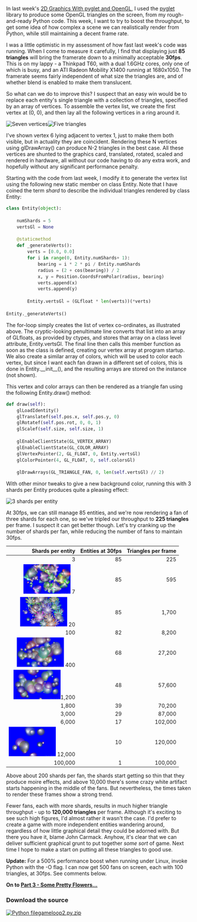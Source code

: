 <!--
.. title: pyglet week 2: Better Vertex Throughput
.. slug: pyglet-week-2-better-vertex-throughput
.. date: 2008-02-16 04:24:33-06:00
.. tags: Python,Graphics
.. link: 
.. description: 
.. type: text
-->


In last week's [2D Graphics With pyglet and OpenGL](/2d-graphics-with-pyglet-and-opengl),
I used the [pyglet](http://www.pyglet.org/) library to produce some OpenGL
triangles on the screen, from my rough-and-ready Python code. This week,
I want to try to boost the throughput, to get some idea of how complex a
scene we can realistically render from Python, while still maintaining a
decent frame rate.

I was a little optimistic in my assessment of how fast last week's code
was running. When I come to measure it carefully, I find that displaying
just **85 triangles** will bring the framerate down to a minimally
acceptable **30fps**. This is on my lappy - a Thinkpad T60, with a dual
1.6GHz cores, only one of which is busy, and an ATI Radeon Mobility
X1400 running at 1680x1050. The framerate seems fairly independent of
what size the triangles are, and of whether blend is enabled to make
them translucent.

So what can we do to improve this? I suspect that an easy win would be
to replace each entity's single triangle with a collection of triangles,
specified by an array of vertices. To assemble the vertex list, we
create the first vertex at (0, 0), and then lay all the following
vertices in a ring around it.

![Seven
vertices](/files/2008/02/points5.png)![Five
triangles](/files/2008/02/fan5.png)

I've shown vertex 6 lying adjacent to vertex 1, just to make them both
visible, but in actuality they are coincident. Rendering these N
vertices using glDrawArray() can produce N-2 triangles in the best case.
All these vertices are shunted to the graphics card, translated,
rotated, scaled and rendered in hardware, all without our code having to
do any extra work, and hopefully without any significant performance
penalty.

Starting with the code from last week, I modify it to generate the
vertex list using the following new static member on class Entity. Note
that I have coined the term *shard* to describe the individual triangles
rendered by class Entity:

``` python
class Entity(object):

    numShards = 5
    vertsGl = None

    @staticmethod
    def _generateVerts():
        verts = [0.0, 0.0]
        for i in range(0, Entity.numShards+ 1):
            bearing = i * 2 * pi / Entity.numShards
            radius = (2 + cos(bearing)) / 2
            x, y = Position.CoordsFromPolar(radius, bearing)
            verts.append(x)
            verts.append(y)

        Entity.vertsGl = (GLfloat * len(verts))(*verts)

Entity._generateVerts()
```

The for-loop simply creates the list of vertex co-ordinates, as
illustrated above. The cryptic-looking penultimate line converts that
list into an array of GLfloats, as provided by ctypes, and stores that
array on a class level attribute, Entity.vertsGl. The final line then
calls this member function as soon as the class is defined, creating our
vertex array at program startup. We also create a similar array of
colors, which will be used to color each vertex, but since I want each
fan drawn in a different set of colors, this is done in
Entity.\_\_init\_\_(), and the resulting arrays are stored on the
instance (not shown).

This vertex and color arrays can then be rendered as a triangle fan
using the following Entity.draw() method:

``` python
def draw(self):
    glLoadIdentity()
    glTranslatef(self.pos.x, self.pos.y, 0)
    glRotatef(self.pos.rot, 0, 0, 1)
    glScalef(self.size, self.size, 1)

    glEnableClientState(GL_VERTEX_ARRAY)
    glEnableClientState(GL_COLOR_ARRAY)
    glVertexPointer(2, GL_FLOAT, 0, Entity.vertsGl)
    glColorPointer(4, GL_FLOAT, 0, self.colorsGl)

    glDrawArrays(GL_TRIANGLE_FAN, 0, len(self.vertsGl) // 2)
```

With other minor tweaks to give a new background color, running this
with 3 shards per Entity produces quite a pleasing effect:

![3 shards per
entity](/files/2008/02/screenshot-3.png)

At 30fps, we can still manage 85 entities, and we're now rendering a fan
of three shards for each one, so we've tripled our throughput to **225
triangles** per frame. I suspect it can get better though. Let's try
cranking up the number of shards per fan, while reducing the number of
fans to maintain 30fps.

  Shards per entity | Entities at 30fps | Triangles per frame
  -----------------:|------------------:|-------------------:
  3                 | 85                | 225
  [![7 shards](/files/2008/02/7shards85ents.small.png)](/files/2008/02/7shards85ents.png) 7                 | 85                | 595
  [![20 shards](/files/2008/02/20shards85ents.small.png)](/files/2008/02/20shards85ents.png) 20                | 85                | 1,700
  100               | 82                | 8,200
  [![400 shards](/files/2008/02/400shards68ents.small.png)](/files/2008/02/400shards68ents.png) 400               | 68                | 27,200
  [![1200 shards](/files/2008/02/1200shards48ents.small.png)](/files/2008/02/1200shards48ents.png)1,200             | 48                | 57,600
  1,800             | 39                | 70,200
  3,000             | 29                | 87,000
  6,000             | 17                | 102,000
  [![](/files/2008/02/12000shards10ents.small.png)](/files/2008/02/12000shards10ents.png) 12,000 | 10                | 120,000
  100,000           | 1                 | 100,000

Above about 200 shards per fan, the shards start getting so thin that
they produce moire effects, and above 10,000 there's some crazy white
artifact starts happening in the middle of the fans. But nevertheless,
the times taken to render these frames show a strong trend.

Fewer fans, each with more shards, results in much higher triangle
throughput - up to **120,000 triangles** per frame. Although it's
exciting to see such high figures, I'd almost rather it wasn't the case.
I'd prefer to create a game with more independent entities wandering
around, regardless of how little graphical detail they could be adorned
with. But there you have it, blame John Carmack. Anyhow, it's clear that
we can deliver sufficient graphical grunt to put together *some sort* of
game. Next time I hope to make a start on putting all these triangles to
good use.

**Update:** For a 500% performance boost when running under Linux,
invoke Python with the -O flag. I can now get 500 fans on screen, each
with 100 triangles, at 30fps. See comments below.

**On to [Part 3 - Some Pretty Flowers...](http://tartley.com/?p=285)**

### Download the source

[![Python
file](/files/2008/02/doc-python.png)gameloop2.py.zip](/files/2008/02/gameloop2py.zip "gameloop2.py.zip")

